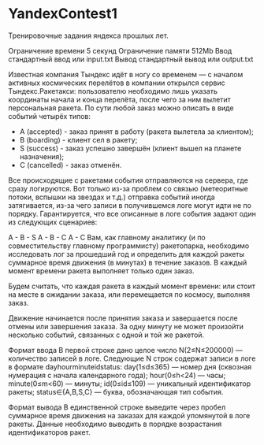 # YandexContest1
Тренировочные задания яндекса прошлых лет.

Ограничение времени	5 секунд
Ограничение памяти	512Mb
Ввод	стандартный ввод или input.txt
Вывод	стандартный вывод или output.txt

Известная компания Тындекс идёт в ногу со временем — с началом активных космических перелётов в компании открылся сервис Тындекс.Ракетакси: пользователю необходимо лишь указать координаты начала и конца перелёта, после чего за ним вылетит персональная ракета.
По сути любой заказ можно описать в виде событий четырёх типов:

* A (accepted) - заказ принят в работу (ракета вылетела за клиентом);
* B (boarding) - клиент сел в ракету;
* S (success) - заказ успешно завершён (клиент вышел на планете назначения);
* C (cancelled) - заказ отменён.

Все происходящие с ракетами события отправляются на сервера, где сразу логируются. Вот только из-за проблем со связью (метеоритные потоки, вспышки на звездах и т.д.) отправка событий иногда затягивается, из-за чего записи в получившемся логе могут идти не по порядку.
Гарантируется, что все описанные в логе события задают один из следующих сценариев:

A - B - S
A - B - C
A - C
Вам, как главному аналитику (и по совместительству главному программисту) ракетопарка, необходимо исследовать лог за прошедший год и определить для каждой ракеты суммарное время движения (в минутах) в течение заказов.
В каждый момент времени ракета выполняет только один заказ. 

Будем считать, что каждая ракета в каждый момент времени:
или стоит на месте в ожидании заказа,
или перемещается по космосу, выполняя заказ.

Движение начинается после принятия заказа и завершается после отмены или завершения заказа. За одну минуту не может произойти несколько событий, связанных с одной и той же ракетой.

Формат ввода 
В первой строке дано целое число N(2≤N≤200000)  — количество записей в логе.
Следующие N строк содержат записи в логе в формате
dayhourminuteidstatus:
day(1≤d≤365) — номер дня (сквозная нумерация с начала календарного года);
hour(0≤h<24) — часы;
minute(0≤m<60) — минуты;
id(0≤id≤109) — уникальный идентификатор ракеты;
status∈{A,B,S,C} — буква, обозначающая тип события.

Формат вывода
В единственной строке выведите через пробел суммарное время движения на заказах для каждой упомянутой в логе ракеты. Данные необходимо выводить в порядке возрастания идентификаторов ракет.
